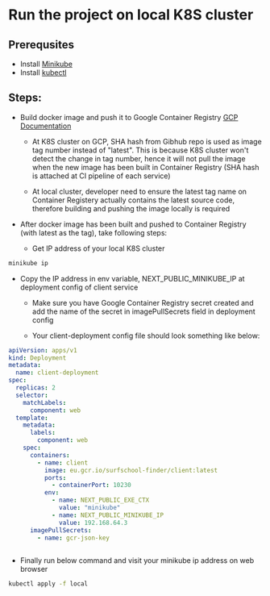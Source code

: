 # Run the project on local K8S cluster

## Prerequsites

- Install [Minikube](https://minikube.sigs.k8s.io/docs/start/)
- Install [kubectl](https://kubernetes.io/docs/tasks/tools/install-kubectl/)


## Steps: 
- Build docker image and push it to Google Container Registry [GCP Documentation](https://cloud.google.com/container-registry/docs/pushing-and-pulling)

    - At K8S cluster on GCP, SHA hash from Gibhub repo is used as image tag number instead of "latest". This is because K8S cluster won't detect the change in tag number, hence it will not pull the image when the new image has been built in Container Registry (SHA hash is attached at CI pipeline of each service)

    - At local cluster, developer need to ensure the latest tag name on Container Registery actually contains the latest source code, therefore building and pushing the image locally is required

- After docker image has been built and pushed to Container Registry (with latest as the tag), take following steps:

    - Get IP address of your local K8S cluster

```bash
minikube ip
```
- Copy the IP address in env variable, NEXT_PUBLIC_MINIKUBE_IP at deployment config of client service

    - Make sure you have Google Container Registry secret created and add the name of the secret in imagePullSecrets field in deployment config

    - Your client-deployment config file should look something like below:

```yaml
apiVersion: apps/v1
kind: Deployment
metadata:
  name: client-deployment
spec:
  replicas: 2
  selector: 
    matchLabels:
      component: web
  template:
    metadata:
      labels:
        component: web
    spec:
      containers:
        - name: client
          image: eu.gcr.io/surfschool-finder/client:latest
          ports:
            - containerPort: 10230
          env:
            - name: NEXT_PUBLIC_EXE_CTX
              value: "minikube"
            - name: NEXT_PUBLIC_MINIKUBE_IP
              value: 192.168.64.3
      imagePullSecrets:
        - name: gcr-json-key
        
```

- Finally run below command and visit your minikube ip address on web browser

```bash
kubectl apply -f local
```






